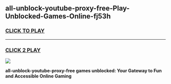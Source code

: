 
## all-unblock-youtube-proxy-free-Play-Unblocked-Games-Online-fj53h
<h3>
<a href="https://premium76.site?title=all-unblock-youtube-proxy-free&ref=25A">CLICK TO PLAY</a></h3>
<hr>

<h3>
<a href="https://premium76.site?title=all-unblock-youtube-proxy-free&ref=25A">CLICK 2 PLAY</a>
  
</h3>

<a href="https://premium76.site?title=all-unblock-youtube-proxy-free&ref=25A"><img src="https://clearcache.store/games.png"></a>


**all-unblock-youtube-proxy-free games unblocked: Your Gateway to Fun and Accessible Online Gaming**

